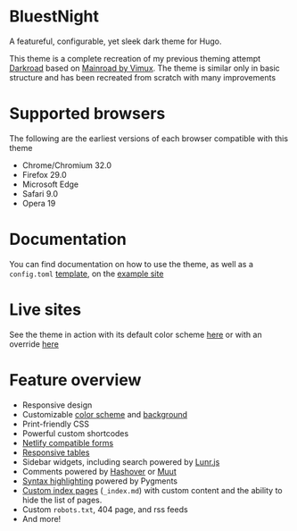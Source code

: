 # BluestNight

A featureful, configurable, yet sleek dark theme for Hugo.

This theme is a complete recreation of my previous theming attempt [Darkroad](https://github.com/Shadow53/Darkroad) based on [Mainroad by Vimux](https://github.com/vimux/mainroad). The theme is similar only in basic structure and has been recreated from scratch with many improvements

# Supported browsers

The following are the earliest versions of each browser compatible with this theme

- Chrome/Chromium 32.0
- Firefox 29.0
- Microsoft Edge
- Safari 9.0
- Opera 19

# Documentation

You can find documentation on how to use the theme, as well as a `config.toml` [template](https://shadow53.gitlab.io/BluestNight/docs/example-config), on the [example site](https://shadow53.gitlab.io/BluestNight/)

# Live sites
See the theme in action with its default color scheme [here](https://mnbryant.com) or with an override [here](https://shadow53.com)

# Feature overview

- Responsive design
- Customizable [color scheme](https://shadow53.gitlab.io/BluestNight/docs/site/appearance#custom-colors) and [background](https://shadow53.gitlab.io/BluestNight/docs/site/appearance#custom-background)
- Print-friendly CSS
- Powerful custom shortcodes
- [Netlify compatible forms](https://shadow53.gitlab.io/BluestNight/docs/pages/netlify-forms/)
- [Responsive tables](https://shadow53.gitlab.io/BluestNight/docs/pages/responsive-tables/)
- Sidebar widgets, including search powered by [Lunr.js](https://lunrjs.com)
- Comments powered by [Hashover](https://shadow53.gitlab.io/BluestNight/docs/pages/comments#hashover) or [Muut](https://shadow53.gitlab.io/BluestNight/docs/pages/comments#muut)
- [Syntax highlighting](https://gohugo.io/tools/syntax-highlighting/#server-side) powered by Pygments
- [Custom index pages](https://gohugo.io/content-management/organization/#index-pages-index-md) (`_index.md`) with custom content and the ability to hide the list of pages.
- Custom `robots.txt`, 404 page, and rss feeds
- And more!

